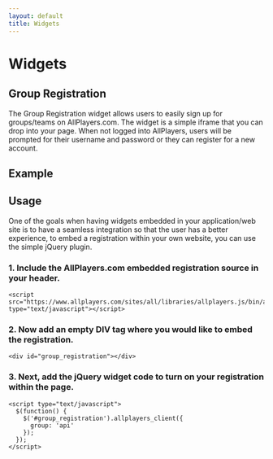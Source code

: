 ```yaml
---
layout: default
title: Widgets
---
```

<script src="https://www.allplayers.com/sites/all/libraries/allplayers.js/bin/allplayers.embed.client.min.js" type="text/javascript"></script>
# Widgets

## Group Registration

The Group Registration widget allows users to easily sign up for groups/teams on AllPlayers.com.
The widget is a simple iframe that you can drop into your page.
When not logged into AllPlayers, users will be prompted for their username and password or they
can register for a new account.

## Example

<script type="text/javascript">
  $(function() {
    $('#group_registration').allplayers_client({
      group: 'api'
    });
  });
</script>
<div id="group_registration"></div>

## Usage

One of the goals when having widgets embedded in your application/web site is to have a seamless
integration so that the user has a better experience, to embed a registration within your own
website, you can use the simple jQuery plugin.

### 1. Include the AllPlayers.com embedded registration source in your header.

    <script src="https://www.allplayers.com/sites/all/libraries/allplayers.js/bin/allplayers.embed.client.min.js" type="text/javascript"></script>

### 2. Now add an empty DIV tag where you would like to embed the registration.

    <div id="group_registration"></div>


### 3. Next, add the jQuery widget code to turn on your registration within the page.

    <script type="text/javascript">
      $(function() {
        $('#group_registration').allplayers_client({
          group: 'api'
        });
      });
    </script>
